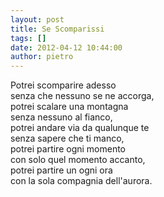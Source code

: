 ```yaml
---
layout: post
title: Se Scomparissi
tags: []
date: 2012-04-12 10:44:00
author: pietro
---
```

Potrei scomparire adesso<br/>senza che nessuno se ne accorga,<br/>potrei scalare una montagna<br/>senza nessuno al fianco,<br/>potrei andare via da qualunque te<br/>senza sapere che ti manco,<br/>potrei partire ogni momento<br/>con solo quel momento accanto,<br/>potrei partire un ogni ora<br/>con la sola compagnia dell'aurora.
